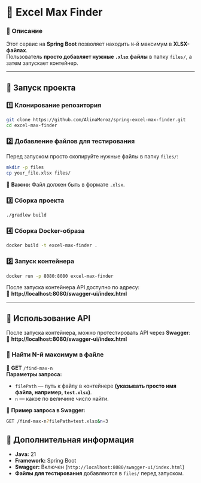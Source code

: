 

# 📝 Excel Max Finder

### 📌 **Описание**
Этот сервис на **Spring Boot** позволяет находить `N`-й максимум в **XLSX-файлах**.  
Пользователь **просто добавляет нужные `.xlsx` файлы** в папку `files/`, а затем запускает контейнер.

---

## 🚀 **Запуск проекта**

### **1️⃣ Клонирование репозитория**
```sh
git clone https://github.com/AlinaMoroz/spring-excel-max-finder.git
cd excel-max-finder
```

### **2️⃣ Добавление файлов для тестирования**
Перед запуском просто скопируйте нужные файлы в папку `files/`:
```sh
mkdir -p files
cp your_file.xlsx files/
```
🔹 **Важно:** Файл должен быть в формате `.xlsx`.

### **3️⃣ Сборка проекта**
```sh
./gradlew build
```

### **4️⃣ Сборка Docker-образа**
```sh
docker build -t excel-max-finder .
```

### **5️⃣ Запуск контейнера**
```sh
docker run -p 8080:8080 excel-max-finder
```
После запуска контейнера API доступно по адресу:  
📌 **http://localhost:8080/swagger-ui/index.html**

---

## 📡 **Использование API**
После запуска контейнера, можно протестировать API через **Swagger**:  
📌 **http://localhost:8080/swagger-ui/index.html**

### **📌 Найти N-й максимум в файле**
🔹 **GET** `/find-max-n`  
**Параметры запроса:**
- `filePath` — путь к файлу в контейнере **(указывать просто имя файла, например, `test.xlsx`)**.
- `n` — какое по величине число найти.

📌 **Пример запроса в Swagger:**
```sh
GET /find-max-n?filePath=test.xlsx&n=3
```


## 📌 **Дополнительная информация**
- **Java:** 21
- **Framework:** Spring Boot
- **Swagger:** Включен (`http://localhost:8080/swagger-ui/index.html`)
- **Файлы для тестирования** добавляются в `files/` перед запуском.
